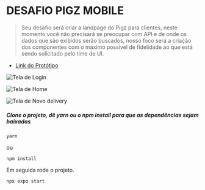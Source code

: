 # DESAFIO PIGZ MOBILE

> Seu desafio será criar a landpage do Pigz para clientes, neste momento você não precisará se preocupar com API e de onde os dados que são exibidos serão buscados, nosso foco será a criação dos componentes com o máximo possível de fidelidade ao que está sendo solicitado pelo time de UI.

* [Link do Protótipo](https://xd.adobe.com/view/aa9d5857-660a-48ea-82e0-cf7766754949-ffce/screen/94be1417-76a6-40c7-b704-ed813b104f4d/specs/)


![Tela de Login](https://drive.google.com/uc?id=120Dh8k9VgNyS6ZcYCntyq--4F0h9lfIA)

![Tela de Home](https://drive.google.com/uc?id=17bhd2xHDFujS74_ZR1KFFGq_32aVcoej)

![Tela de Novo delivery](https://drive.google.com/uc?id=1PA96mF02oIrt7x16Ldr_8PxwwJBMTpaX)



##### Clone o projeto, dê yarn ou o npm install para que as dependências sejam baixadas

```
yarn
```
ou

```
npm install
```

Em seguida rode o projeto.

```
npx expo start
```
